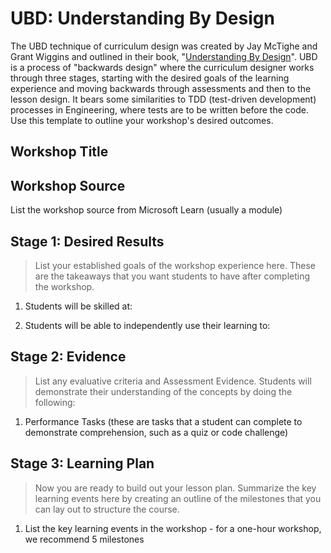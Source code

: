 
# UBD: Understanding By Design

The UBD technique of curriculum design was created by Jay McTighe and Grant Wiggins and outlined in their book, "[Understanding By Design](https://www.amazon.com/Understanding-Design-second-Grant-Wiggins/dp/B006NPF8D0/ref=sr_1_15?crid=26FTBZ6E9Q53K&keywords=understanding+by+design&qid=1636052567&sprefix=understanding+by+design%2Caps%2C94&sr=8-15)". UBD is a process of "backwards design" where the curriculum designer works through three stages, starting with the desired goals of the learning experience and moving backwards through assessments and then to the lesson design. It bears some similarities to TDD (test-driven development) processes in Engineering, where tests are to be written before the code. Use this template to outline your workshop's desired outcomes.

## Workshop Title

## Workshop Source 

List the workshop source from Microsoft Learn (usually a module)

## Stage 1: Desired Results 

> List your established goals of the workshop experience here. These are the takeaways that you want students to have after completing the workshop.

1. Students will be skilled at:

1. Students will be able to independently use their learning to:

## Stage 2: Evidence

> List any evaluative criteria and Assessment Evidence. Students will demonstrate their understanding of the concepts by doing the following:
 
1. Performance Tasks (these are tasks that a student can complete to demonstrate comprehension, such as a quiz or code challenge)

## Stage 3: Learning Plan

> Now you are ready to build out your lesson plan. Summarize the key learning events here by creating an outline of the milestones that you can lay out to structure the course.

1. List the key learning events in the workshop - for a one-hour workshop, we recommend 5 milestones

